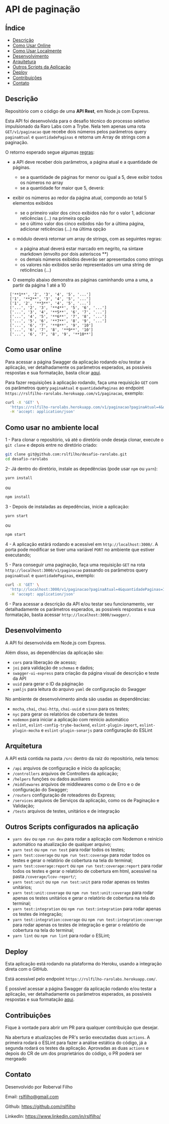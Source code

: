 # API de paginação

## Índice

- [Descrição](#Descrição)
- [Como Usar Online](#Como-Usar-Online)
- [Como Usar Localmente](#Como-usar-no-ambiente-local)
- [Desenvolvimento](#Desenvolvimento)
- [Arquitetura](#Arquitetura)
- [Outros Scripts da Aplicação](#outros-scripts-configurados-na-aplicação)
- [Deploy](#Deploy)
- [Contribuições](#Contribuições)
- [Contato](#Contato)

## Descrição

Repositório com o código de uma **API Rest**, em Node.js com Express.

Esta API foi desenvolvida para o desafio técnico do processo seletivo impulsionado da Raro Labs com a Trybe. 
Nela tem apenas uma rota `GET/v1/paginacao` que recebe dois números pelos parâmetros query `paginaAtual` e `quantidadePaginas` e retorna um Array de strings com a paginação.

O retorno esperado segue algumas [regras](https://git.rarolabs.com.br/-/snippets/308):

- a API deve receber dois parâmetros, a página atual e a quantidade de páginas.
  - se a quantidade de páginas for menor ou igual a 5, deve exibir todos os números no array
  - se a quantidade for maior que 5, deverá:

- exibir os números ao redor da página atual, compondo ao total 5 elementos exibidos
  - se o primeiro valor dos cinco exibidos não for o valor 1, adicionar reticências (...) na primeira opção
  - se o último valor dos cinco exibidos não for a última página, adicionar reticências (...) na última opção

- o módulo deverá retornar um array de strings, com as seguintes regras:
  - a página atual deverá estar marcado em negrito, na sintaxe markdown (envolto por dois asteriscos **)
  - os demais números exibidos deverão ser apresentados como strings
  - os valores não exibidos serão representados um uma string de reticências (...)
  
- O exemplo abaixo demonstra as páginas caminhando uma a uma, a partir da página 1 até a 10

```javascrip
  ['**1**', '2', '3', '4', '5', '...']
  ['1', '**2**', '3', '4', '5', '...']
  ['1', '2', '**3**', '4', '5', '...']
  ['...', '2', '3', '**4**', '5', '6', '...']
  ['...', '3', '4', '**5**', '6', '7', '...']
  ['...', '4', '5', '**6**', '7', '8', '...']
  ['...', '5', '6', '**7**', '8', '9', '...']
  ['...', '6', '7', '**8**', '9', '10']
  ['...', '6', '7', '8', '**9**', '10']
  ['...', '6', '7', '8', '9', '**10**']
```

## Como usar online

Para acessar a página Swagger da aplicação rodando e/ou testar a aplicação, ver detalhadamente os parâmetros esperados, as possíveis respostas e sua formatação, basta clicar [aqui](https://rslfilho-rarolabs.herokuapp.com/swagger/).

Para fazer requisições à aplicação rodando, faça uma requisição `GET` com os parâmetros query `paginaAtual` e `quantidadePaginas` ao endpoint `https://rslfilho-rarolabs.herokuapp.com/v1/paginacao`, exemplo:

```bash
curl -X 'GET' \
  'https://rslfilho-rarolabs.herokuapp.com/v1/paginacao?paginaAtual=4&quantidadePaginas=10' \
  -H 'accept: application/json'
```

## Como usar no ambiente local

1 - Para clonar o repositório, vá até o diretório onde deseja clonar, execute o `git clone` e depois entre no diretório criado:

```bash
git clone git@github.com:rslfilho/desafio-rarolabs.git
cd desafio-rarolabs
```

2- Já dentro do diretório, instale as depedências (pode usar `npm` ou `yarn`):

```bash
yarn install
```
ou
```bash
npm install
```

3 - Depois de instaladas as depedências, inicie a aplicação:

```bash
yarn start
```
ou
```bash
npm start
```

4 - A aplicação estárá rodando e acessível em `http://localhost:3000/`. A porta pode modificar se tiver uma variável `PORT` no ambiente que estiver executando;

5 - Para conseguir uma paginação, faça uma requisição `GET` na rota `http://localhost:3000/v1/paginacao` passando os parâmetros query `paginaAtual` e `quantidadePaginas`, exemplo:

```bash
curl -X 'GET' \
  'http://localhost:3000/v1/paginacao?paginaAtual=4&quantidadePaginas=10' \
  -H 'accept: application/json'
```

6 - Para acessar a descrição da API e/ou testar seu funcionamento, ver detalhadamente os parâmetros esperados, as possíveis respostas e sua formatação, basta acessar `http://localhost:3000/swagger/`.

## Desenvolvimento

A API foi desenvolvida em Node.js com Express.

Além disso, as dependências da aplicação são:

- `cors` para liberação de acesso;
- `joi` para validação de `schemas` e dados;
- `swagger-ui-express` para criação da página visual de descrição e teste da API
- `uuid` para gerar o ID da páginação
- `yamljs` para leitura do arquivo `yaml` de configuração do Swagger

No ambiente de desenvolvimento ainda são usadas as dependências:

- `mocha`, `chai`, `chai-http`, `chai-uuid` e `sinon` para os testes;
- `nyc` para gerar os relatórios de cobertura de testes
- `nodemon` para iniciar a aplicação com reinício automático
- `eslint`, `eslint-config-trybe-backend`, `eslint-plugin-import`, `eslint-plugin-mocha` e `eslint-plugin-sonarjs` para configuração do ESLint

## Arquitetura

A API está contida na pasta `/src` dentro da raiz do repositório, nela temos:

- `/api` arquivos de configuração e início da aplicação;
- `/controllers` arquivos de Controllers da aplicação;
- `/helpers` funções ou dados auxiliares
- `/middlewares` arquivos de middlewares como o de Erro e o de configuração do Swagger;
- `/routers` configuração de roteadores do Express;
- `/services` arquivos de Serviços da aplicação, como os de Paginação e Validação;
- `/tests` arquivos de testes, unitários e de integração

## Outros Scripts configurados na aplicação

* `yarn dev` ou `npm run dev` para rodar a aplicação com Nodemon e reinício automático na atualização de qualquer arquivo;
* `yarn test` ou `npm run test` para rodar todos os testes;
* `yarn test:coverage` ou `npm run test:coverage` para rodar todos os testes e gerar o relatório de cobertura na tela do terminal;
* `yarn test:coverage:report` ou `npm run test:coverage:report` para rodar todos os testes e gerar o relatório de cobertura em html, acessível na pasta `/coverage/lcov-report/`;
* `yarn test:unit` ou `npm run test:unit` para rodar apenas os testes unitários;
* `yarn test:unit:coverage` ou `npm run test:unit:coverage` para rodar apenas os testes unitários e gerar o relatório de cobertura na tela do terminal;
* `yarn test:integration` ou `npm run test:integration` para rodar apenas os testes de integração;
* `yarn test:integration:coverage` ou `npm run test:integration:coverage` para rodar apenas os testes de integração e gerar o relatório de cobertura na tela do terminal;
* `yarn lint` ou `npm run lint` para rodar o ESLint;

## Deploy

Esta aplicação está rodando na plataforma do Heroku, usando a integração direta com o GitHub.

Está acessível pelo endpoint `https://rslfilho-rarolabs.herokuapp.com/`.

É possível acessar a página Swagger da aplicação rodando e/ou testar a aplicação, ver detalhadamente os parâmetros esperados, as possíveis respostas e sua formatação [aqui](https://g3-deliveryapp-backend.herokuapp.com/swagger/).

## Contribuições

Fique à vontade para abrir um PR para qualquer contribuição que desejar. 

Na abertura e atualizações de PR's serão executadas duas `actions`. 
A primeira rodará o ESLint para fazer a análise estática do código, já a segunda rodará os testes da aplicação.
Aprovadas as duas `actions` e depois do CR de um dos proprietários do código, o PR poderá ser mergeado

## Contato

Desenvolvido por Roberval Filho

Email: rslfilho@gmail.com

Github: https://github.com/rslfilho

LinkedIn: https://www.linkedin.com/in/rslfilho/
